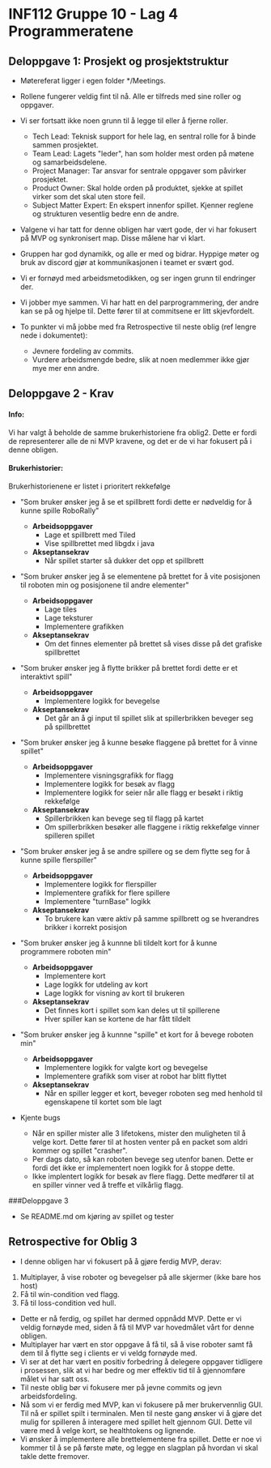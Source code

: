 # INF112 Gruppe 10 - Lag 4 Programmeratene
## Deloppgave 1: Prosjekt og prosjektstruktur
- Møtereferat ligger i egen folder */Meetings.
- Rollene fungerer veldig fint til nå. Alle er tilfreds med sine roller og oppgaver.
- Vi ser fortsatt ikke noen grunn til å legge til eller å fjerne roller.
  * Tech Lead: Teknisk support for hele lag, en sentral rolle for å binde sammen prosjektet.
  * Team Lead: Lagets "leder", han som holder mest orden på møtene og samarbeidsdelene.
  * Project Manager: Tar ansvar for sentrale oppgaver som påvirker prosjektet.
  * Product Owner: Skal holde orden på produktet, sjekke at spillet virker som det skal uten store feil.
  * Subject Matter Expert: En ekspert innenfor spillet. Kjenner reglene og strukturen vesentlig bedre enn de andre.
	
- Valgene vi har tatt for denne obligen har vært gode, der vi har fokusert på MVP og synkronisert map. Disse målene har vi klart.
- Gruppen har god dynamikk, og alle er med og bidrar. Hyppige møter og bruk av discord gjør at kommunikasjonen i teamet er svært god.
- Vi er fornøyd med arbeidsmetodikken, og ser ingen grunn til endringer der.
- Vi jobber mye sammen. Vi har hatt en del parprogrammering, der andre kan se på og hjelpe til. Dette fører til at commitsene er litt skjevfordelt.

- To punkter vi må jobbe med fra Retrospective til neste oblig (ref lengre nede i dokumentet):
  * Jevnere fordeling av commits. 
  * Vurdere arbeidsmengde bedre, slik at noen medlemmer ikke gjør mye mer enn andre.

## Deloppgave 2 - Krav
#### Info:
Vi har valgt å beholde de samme brukerhistoriene fra oblig2. Dette er fordi de representerer alle de ni MVP kravene, og det er de vi har fokusert på i denne obligen.
#### Brukerhistorier:
Brukerhistorienene er listet i prioritert rekkefølge
- "Som bruker ønsker jeg å se et spillbrett fordi dette er nødveldig for å kunne spille RoboRally"
	- **Arbeidsoppgaver**
		- Lage et spillbrett med Tiled
		- Vise spillbrettet med libgdx i java
	- **Akseptansekrav**
		- Når spillet starter så dukker det opp et spillbrett
- "Som bruker ønsker jeg å se elementene på brettet for å vite posisjonen til roboten min og posisjonene til andre elementer"
	- **Arbeidsoppgaver**
		- Lage tiles
		- Lage teksturer
		- Implementere grafikken
	- **Akseptansekrav**
		- Om det finnes elementer på brettet så vises disse på det grafiske spillbrettet
- "Som bruker ønsker jeg å flytte brikker på brettet fordi dette er et interaktivt spill"
	- **Arbeidsoppgaver**
		- Implementere logikk for bevegelse
	- **Akseptansekrav**
		- Det går an å gi input til spillet slik at spillerbrikken beveger seg på spillbrettet
- "Som bruker ønsker jeg å kunne besøke flaggene på brettet for å vinne spillet"
	- **Arbeidsoppgaver**
		- Implementere visningsgrafikk for flagg
		- Implementere logikk for besøk av flagg
		- Implementere logikk for seier når alle flagg er besøkt i riktig rekkefølge
	- **Akseptansekrav**
		- Spillerbrikken kan bevege seg til flagg på kartet
		- Om spillerbrikken besøker alle flaggene i riktig rekkefølge vinner spilleren spillet
- "Som bruker ønsker jeg å se andre spillere og se dem flytte seg for å kunne spille flerspiller"
	- **Arbeidsoppgaver**
		- Implementere logikk for flerspiller
		- Implementere grafikk for flere spillere
		- Implementere "turnBase" logikk
	- **Akseptansekrav**
		- To brukere kan være aktiv på samme spillbrett og se hverandres brikker i korrekt posisjon
- "Som bruker ønsker jeg å kunnne bli tildelt kort for å kunne programmere roboten min"
	- **Arbeidsoppgaver**
		- Implementere kort
		- Lage logikk for utdeling av kort
		- Lage logikk for visning av kort til brukeren
	- **Akseptansekrav**
		- Det finnes kort i spillet som kan deles ut til spillerene
		- Hver spiller kan se kortene de har fått tildelt
- "Som bruker ønsker jeg å kunnne "spille" et kort for å bevege roboten min"
	- **Arbeidsoppgaver**
		- Implementere logikk for valgte kort og bevegelse
		- Implementere grafikk som viser at robot har blitt flyttet
	- **Akseptansekrav**
		- Når en spiller legger et kort, beveger roboten seg med henhold til egenskapene til kortet som ble lagt

- Kjente bugs
	- Når en spiller mister alle 3 lifetokens, mister den muligheten til å velge kort. Dette fører til at hosten venter på en packet som aldri kommer og spillet "crasher".
	- Per dags dato, så kan roboten bevege seg utenfor banen. Dette er fordi det ikke er implementert noen logikk for å stoppe dette.
	- Ikke implentert logikk for besøk av flere flagg. Dette medfører til at en spiller vinner ved å treffe et vilkårlig flagg.


###Deloppgave 3
- Se README.md om kjøring av spillet og tester

## Retrospective for Oblig 3
- I denne obligen har vi fokusert på å gjøre ferdig MVP, derav:
1. Multiplayer, å vise roboter og bevegelser på alle skjermer (ikke bare hos host)
2. Få til win-condition ved flagg.
3. Få til loss-condition ved hull.
- Dette er nå ferdig, og spillet har dermed oppnådd MVP. Dette er vi veldig fornøyde med, siden å få til MVP var hovedmålet vårt for denne obligen.
- Multiplayer har vært en stor oppgave å få til, så å vise roboter samt få dem til å flytte seg i clients er vi veldg fornøyde med.
- Vi ser at det har vært en positiv forbedring å delegere oppgaver tidligere i prosessen, slik at vi har bedre og mer effektiv tid til å gjennomføre målet vi har satt oss.
- Til neste oblig bør vi fokusere mer på jevne commits og jevn arbeidsfordeling. 
- Nå som vi er ferdig med MVP, kan vi fokusere på mer brukervennlig GUI. Til nå er spillet spilt i terminalen. Men til neste gang ønsker vi å gjøre det mulig for spilleren å interagere med spillet helt gjennom GUI. Dette vil være med å velge kort, se healthtokens og lignende.  
- Vi ønsker å implementere alle brettelementene fra spillet. Dette er noe vi kommer til å se på første møte, og legge en slagplan på hvordan vi skal takle dette fremover.
